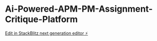 # Ai-Powered-APM-PM-Assignment-Critique-Platform

[Edit in StackBlitz next generation editor ⚡️](https://stackblitz.com/~/github.com/sauraodalvi/Ai-Powered-APM-PM-Assignment-Critique-Platform)